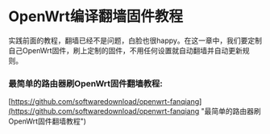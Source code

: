 # OpenWrt编译翻墙固件教程

实践前面的教程，翻墙已经不是问题，白脸也很happy。在这一章中，我们要定制自己OpenWrt固件，刷上定制的固件，不用任何设置就自动翻墙并自动更新规则。


### 最简单的路由器刷OpenWrt固件翻墙教程:

[https://github.com/softwaredownload/openwrt-fanqiang](https://github.com/softwaredownload/openwrt-fanqiang "最简单的路由器刷OpenWrt固件翻墙教程")
